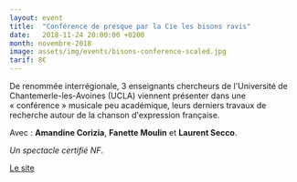 ```yaml
---
layout: event
title:  "Conférence de presque par la Cie les bisons ravis"
date:   2018-11-24 20:00:00 +0200
month: novembre-2018
image: assets/img/events/bisons-conference-scaled.jpg
tarif: 8€
---
```


De renommée interrégionale, 3 enseignants chercheurs de l'Université de Chantemerle-les-Avoines (UCLA) viennent présenter dans une « conférence » musicale peu académique, leurs derniers travaux de recherche autour de la chanson d'expression française.

Avec : **Amandine Corizia**, **Fanette Moulin** et **Laurent Secco**.

*Un spectacle certifié NF*.

[Le site](https://www.lesbisonsravis.com/)
